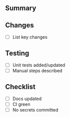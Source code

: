 ## Summary
<!-- What’s changed and why -->

## Changes
- [ ] List key changes

## Testing
- [ ] Unit tests added/updated
- [ ] Manual steps described

## Checklist
- [ ] Docs updated
- [ ] CI green
- [ ] No secrets committed

